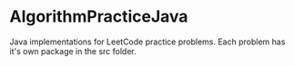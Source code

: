 # AlgorithmPracticeJava

Java implementations for LeetCode practice problems.
Each problem has it's own package in the src folder.
